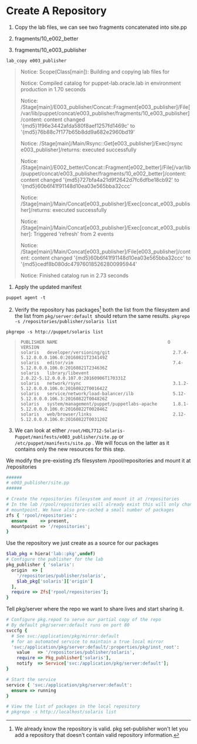 # Create A Repository

1. Copy the lab files, we can see two fragments concatenated into site.pp

  1. fragments\/10\_e002\_better

  2. fragments\/10\_e003\_publisher



`lab_copy e003_publisher`

> Notice: Scope\(Class\[main\]\): Building and copying lab files for
> 
> Notice: Compiled catalog for puppet-lab.oracle.lab in environment production in 1.70 seconds
> 
> Notice: \/Stage\[main\]\/E003\_publisher\/Concat::Fragment\[e003\_publisher\]\/File\[\/var\/lib\/puppet\/concat\/e003\_publisher\/fragments\/10\_e003\_publisher\]\/content: content changed '{md5}1f96e3442afda580f8aef1257fd1469c' to '{md5}76b88c7f177b65b8dd9a682e2960bd19'
> 
> Notice: \/Stage\[main\]\/Main\/Rsync::Get\[e003\_publisher\]\/Exec\[rsync e003\_publisher\]\/returns: executed successfully
> 
> Notice: \/Stage\[main\]\/E002\_better\/Concat::Fragment\[e002\_better\]\/File\[\/var\/lib\/puppet\/concat\/e003\_publisher\/fragments\/10\_e002\_better\]\/content: content changed '{md5}727bfa4a21d9f2642d7fc6dfbe18cb92' to '{md5}60b6f41f91148d10ea03e565bba32ccc'
> 
> Notice: \/Stage\[main\]\/Main\/Concat\[e003\_publisher\]\/Exec\[concat\_e003\_publisher\]\/returns: executed successfully
> 
> Notice: \/Stage\[main\]\/Main\/Concat\[e003\_publisher\]\/Exec\[concat\_e003\_publisher\]: Triggered 'refresh' from 2 events
> 
> Notice: \/Stage\[main\]\/Main\/Concat\[e003\_publisher\]\/File\[e003\_publisher\]\/content: content changed '{md5}60b6f41f91148d10ea03e565bba32ccc' to '{md5}cedf8b080dc479760185262800995944'
> 
> Notice: Finished catalog run in 2.73 seconds

1. Apply the updated manifest

  `puppet agent -t`

2. Verify the repository has packages[^1] both the list from the filesystem and the list from `pkg/server:default `should return the same results.
  `pkgrepo -s /repositories/publisher/solaris list`

  `pkgrepo -s http://puppet/solaris list`
  > ```asciidoc
  > PUBLISHER NAME                                          O VERSION
  > solaris   developer/versioning/git                        2.7.4-5.12.0.0.0.106.0:20160821T234149Z
  > solaris   editor/vim                                      7.4-5.12.0.0.0.106.0:20160821T234636Z
  > solaris   library/libevent                                2.0.22-5.12.0.0.0.107.0:20160906T170331Z
  > solaris   network/rsync                                   3.1.2-5.12.0.0.0.106.0:20160822T001642Z
  > solaris   service/network/load-balancer/ilb               5.12-5.12.0.0.0.106.3:20160822T004826Z
  > solaris   system/management/puppet/puppetlabs-apache      1.8.1-5.12.0.0.0.106.0:20160822T002846Z
  > solaris   web/browser/links                               2.12-5.12.0.0.0.106.0:20160822T003120Z
  > ```

3. We can look at either `/root/HOL7712-Solaris-Puppet/manifests/e003_publisher/site.pp`
  or `/etc/puppet/manifests/site.pp` . We will focus on the latter as it contains only the new resources for this step.


We modify the pre-existing zfs filesystem \/rpool\/repositories and mount it at \/repositories

```ruby
######
# e003_publisher/site.pp
######

# Create the repositories filesystem and mount it at /repositories
# In the lab /rpool/repositories will already exist this will only change the
# mountpoint. We have also pre-cached a small number of packages
zfs { 'rpool/repositories':
  ensure     => present,
  mountpoint => '/repositories';
}
```

Use the repository we just create as a source for our packages

```ruby
$lab_pkg = hiera('lab::pkg',undef)
# Configure the publisher for the lab
pkg_publisher { 'solaris':
  origin  => [
    '/repositories/publisher/solaris',
    $lab_pkg['solaris']['origin']
  ],
  require => Zfs['rpool/repositories'];
}
```

Tell pkg\/server where the repo we want to share lives and start sharing it.

```ruby
# Configure pkg.repod to serve our partial copy of the repo
# By default pkg/server:default runs on port 80
svccfg {
  # See svc:/application/pkg/mirror:default
  # for an automated service to maintain a true local mirror
  'svc:/application/pkg/server:default/:properties/pkg/inst_root':
    value   => '/repositories/publisher/solaris',
    require => Pkg_publisher['solaris'],
    notify  => Service['svc:/application/pkg/server:default'];
}

# Start the service
service { 'svc:/application/pkg/server:default':
  ensure => running
}

# View the list of packages in the local repository
# pkgrepo -s http://localhost/solaris list
```

[^1]: We already know the repository is valid. pkg set-publisher won't let you add a repository that doesn't contain valid repository information.

